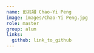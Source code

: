 ```yaml
---
name: 彭兆翊 Chao-Yi Peng 
image: images/Chao-Yi Peng.jpg 
role: master
group: alum
links:
  github: link_to_github 
---
```

